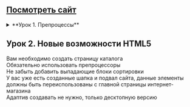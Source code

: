 ## [Посмотреть сайт](https://natalia-orlova.github.io/HTML-CSS1/)

<details><summary> **Урок 1. Препроцессы** </summary>

   1. В предыдущем курсе вам удалось реализовать главную страницу интернет-магазина. Вам необходимо открыть данный проект <br>
   2. Устанавливаем 3 расширения (Если вы этого не сделали на семинаре) a. Live Sass Compiler b. Sass c. Live Server <br>
   3. Перевести все стили из css в SCSS <br>
   4. Приступаем к созданию [страницы продукта](https://www.figma.com/file/TQaPa1gzsX6Qb4Gqj4fve7/Shop-(Copy)?node-id=68%3A2&mode=dev)
   5. Не забываем, что у вас уже готова шапка сайта и подвал страницы, плюс у вас уже есть блок из 3х товаров, осталось добавить изображение и под ним описание
   6. Адаптив создавать не нужно, только десктопную версию <br>

</details>


## Урок 2. Новые возможности HTML5 <br>
Вам необходимо создать страницу каталога <br>
Обязательно использовать препроцессоры <br>
Не забыть добавить выпадающие блоки сортировки <br>
У вас уже есть созданные шапка и подвал сайта, данные элементы должны быть переиспользованы с главной страницы интернет-магазина <br>
Адаптив создавать не нужно, только десктопную версию <br>
